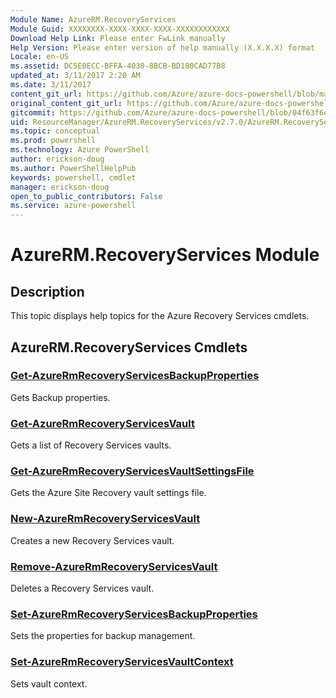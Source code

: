 ```yaml
---
Module Name: AzureRM.RecoveryServices
Module Guid: XXXXXXXX-XXXX-XXXX-XXXX-XXXXXXXXXXXX
Download Help Link: Please enter FwLink manually
Help Version: Please enter version of help manually (X.X.X.X) format
Locale: en-US
ms.assetid: DC5E0ECC-BFFA-4030-8BCB-BD180CAD77B8
updated_at: 3/11/2017 2:20 AM
ms.date: 3/11/2017
content_git_url: https://github.com/Azure/azure-docs-powershell/blob/master/azureps-cmdlets-docs/ResourceManager/AzureRM.RecoveryServices/v2.7.0/AzureRM.RecoveryServices.md
original_content_git_url: https://github.com/Azure/azure-docs-powershell/blob/master/azureps-cmdlets-docs/ResourceManager/AzureRM.RecoveryServices/v2.7.0/AzureRM.RecoveryServices.md
gitcommit: https://github.com/Azure/azure-docs-powershell/blob/04f63f6e685743ace2c57eb157574e34e8610b1c/azureps-cmdlets-docs/ResourceManager/AzureRM.RecoveryServices/v2.7.0/AzureRM.RecoveryServices.md
uid: ResourceManager/AzureRM.RecoveryServices/v2.7.0/AzureRM.RecoveryServices.md
ms.topic: conceptual
ms.prod: powershell
ms.technology: Azure PowerShell
author: erickson-doug
ms.author: PowerShellHelpPub
keywords: powershell, cmdlet
manager: erickson-doug
open_to_public_contributors: False
ms.service: azure-powershell
---
```


# AzureRM.RecoveryServices Module
## Description
This topic displays help topics for the Azure Recovery Services cmdlets.

## AzureRM.RecoveryServices Cmdlets
### [Get-AzureRmRecoveryServicesBackupProperties](Get-AzureRmRecoveryServicesBackupProperties.md)
Gets Backup properties.

### [Get-AzureRmRecoveryServicesVault](Get-AzureRmRecoveryServicesVault.md)
Gets a list of Recovery Services vaults.

### [Get-AzureRmRecoveryServicesVaultSettingsFile](Get-AzureRmRecoveryServicesVaultSettingsFile.md)
Gets the Azure Site Recovery vault settings file.

### [New-AzureRmRecoveryServicesVault](New-AzureRmRecoveryServicesVault.md)
Creates a new Recovery Services vault.

### [Remove-AzureRmRecoveryServicesVault](Remove-AzureRmRecoveryServicesVault.md)
Deletes a Recovery Services vault.

### [Set-AzureRmRecoveryServicesBackupProperties](Set-AzureRmRecoveryServicesBackupProperties.md)
Sets the properties for backup management.

### [Set-AzureRmRecoveryServicesVaultContext](Set-AzureRmRecoveryServicesVaultContext.md)
Sets vault context.

